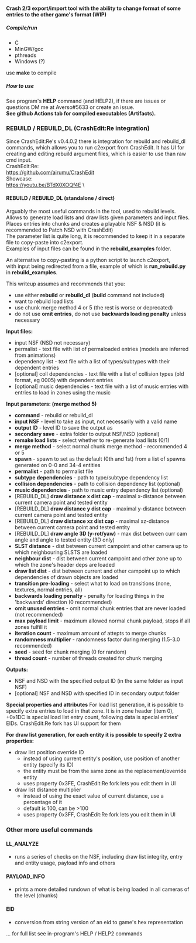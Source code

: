 #### Crash 2/3 export/import tool with the ability to change format of some entries to the other game's format (WIP)


##### Compile/run

- C
- MinGW/gcc
- pthreads
- Windows (?)

use **make** to compile

##### How to use

See program's **HELP** command (and HELP2), if there are issues or questions DM me at Averso#5633 or create an issue. \
**See github Actions tab for compiled executables (Artifacts).**

### REBUILD / REBUILD_DL (CrashEdit:Re integration)
Since CrashEdit:Re's v0.4.0.2 there is integration for rebuild and rebuild_dl commands, which allows you to run c2export from CrashEdit.
It has UI for creating and editing rebuild argument files, which is easier to use than raw cmd input.
\
CrashEdit:Re: \
https://github.com/airumu/CrashEdit \
Showcase: \
https://youtu.be/BTdX0XOQf4E \


#### REBUILD / REBUILD_DL (standalone / direct)

Arguably the most useful commands in the tool, used to rebuild levels. \
Allows to generate load lists and draw lists given parameters and input files. \
Places entries into chunks and creates a playable NSF & NSD (it is recommended to Patch NSD with CrashEdit) \
The parameter list is quite long, it is recommended to keep it in a separate file to copy-paste into c2export. \
Examples of input files can be found in the **rebuild_examples** folder.

An alternative to copy-pasting is a python script to launch c2export, \
with input being redirected from a file, example of which is **run_rebuild.py** in **rebuild_examples**.

This writeup assumes and recommends that you:
- use either **rebuild** or **rebuild_dl** (**build** command not included)
- want to rebuild load lists
- use chunk merge method 4 or 5 (the rest is worse or deprecated)
- do not use **omit entries**, do not use **backwards loading penalty** unless necessary


**Input files:**
- input NSF (NSD not necessary)
- permalist - text file with list of permaloaded entries (models are inferred from animations)
- dependency list - text file with a list of types/subtypes with their dependent entries
- [optional] coll dependencies - text file with a list of collision types (old format, eg 0005) with dependent entries
- [optional] music dependencies - text file with a list of music entries with entries to load in zones using the music

**Input parameters: (merge method 5)**
- **command** - rebuild or rebuild_dl
- **input NSF** - level to take as input, not necessarily with a valid name
- **output ID** - level ID to save the output as
- **secondary save** - extra folder to output NSF/NSD (optional)
- **remake load lists** - select whether to re-generate load lists (0/1)
- **merge method** - select normal chunk merge method - recommended 4 or 5
- **spawn** - spawn to set as the default (0th and 1st) from a list of spawns generated on 0-0 and 34-4 entities
- **permalist** - path to permalist file
- **subtype dependencies** - path to type/subtype dependency list
- **collision dependencies** - path to collision dependency list (optional)
- **music dependencies** - path to music entry dependency list (optional)
- [REBUILD_DL] **draw distance x dist cap** - maximal x-distance between current camera point and tested entity
- [REBUILD_DL] **draw distance y dist cap** - maximal y-distance between current camera point and tested entity
- [REBUILD_DL] **draw distance xz dist cap** - maximal xz-distance between current camera point and tested entity
- [REBUILD_DL] **draw angle 3D (y-rot/yaw)** - max dist between curr cam angle and angle to tested entity (3D only)
- **SLST distance** - dist between current campoint and other camera up to which neighbouring SLSTS are loaded
- **neighbour dist** - dist between current campoint and other zone up to which the zone's header deps are loaded
- **draw list dist** - dist between current and other campoint up to which dependencies of drawn objects are loaded
- **transition pre-loading** - select what to load on transitions (none, textures, normal entries, all)
- **backwards loading penalty** - penalty for loading things in the 'backwards' direction (0 recommended)
- **omit unused entries** - omit normal chunk entries that are never loaded (not recommended)
- **max payload limit** - maximum allowed normal chunk payload, stops if all zones fulfill it
- **iteration count** - maximum amount of attepts to merge chunks
- **randomness multiplier** - randomness factor during merging (1.5-3.0 recommended)
- **seed** - seed for chunk merging (0 for random)
- **thread count** - number of threads created for chunk merging

**Outputs:**
- NSF and NSD with the specified output ID (in the same folder as input NSF)
- [optional] NSF and NSD with specified ID in secondary output folder
  
**Special properties and attributes**
For load list generation, it is possible to specify extra entries to load in that zone.
It is in zone header (item 0), +0x1DC is special load list entry count, following data is special entries' EIDs.
CrashEdit:Re fork has UI support for them

**For draw list generation, for each entity it is possible to specify 2 extra properties:**
- draw list position override ID
  - instead of using current entity's position, use position of another entity (specify its ID)
  - the entity must be from the same zone as the replacement/override entity
  - uses property 0x3FE, CrashEdit:Re fork lets you edit them in UI
- draw list distance multiplier
  - instead of using the exact value of current distance, use a percentage of it
  - default is 100, can be >100
  - uses property 0x3FF, CrashEdit:Re fork lets you edit them in UI
  
### Other more useful commands

#### LL_ANALYZE
- runs a series of checks on the NSF, including draw list integrity, entry and entity usage, payload info and others

#### PAYLOAD_INFO
- prints a more detailed rundown of what is being loaded in all cameras of the level (chunks)

#### EID
- conversion from string version of an eid to game's hex representation

... for full list see in-program's HELP / HELP2 commands
